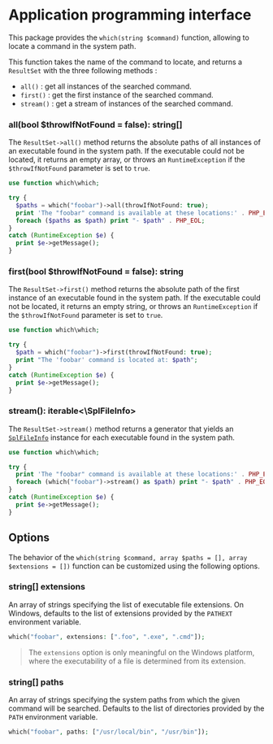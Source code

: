 # Application programming interface
This package provides the `which(string $command)` function, allowing to locate a command in the system path.

This function takes the name of the command to locate, and returns a `ResultSet` with the three following methods :

- `all()` : get all instances of the searched command.
- `first()` : get the first instance of the searched command.
- `stream()` : get a stream of instances of the searched command.

### **all(bool $throwIfNotFound = false)**: string[]
The `ResultSet->all()` method returns the absolute paths of all instances of an executable found in the system path.
If the executable could not be located, it returns an empty array, or throws an `RuntimeException` if the `$throwIfNotFound` parameter is set to `true`.

```php
use function which\which;

try {
  $paths = which("foobar")->all(throwIfNotFound: true);
  print 'The "foobar" command is available at these locations:' . PHP_EOL;
  foreach ($paths as $path) print "- $path" . PHP_EOL;
}
catch (RuntimeException $e) {
  print $e->getMessage();
}
```

### **first(bool $throwIfNotFound = false)**: string
The `ResultSet->first()` method returns the absolute path of the first instance of an executable found in the system path.
If the executable could not be located, it returns an empty string, or throws an `RuntimeException` if the `$throwIfNotFound` parameter is set to `true`.

```php
use function which\which;

try {
  $path = which("foobar")->first(throwIfNotFound: true);
  print "The 'foobar' command is located at: $path";
}
catch (RuntimeException $e) {
  print $e->getMessage();
}
```

### **stream()**: iterable&lt;\SplFileInfo&gt;
The `ResultSet->stream()` method returns a generator that yields an [`SplFileInfo`](https://www.php.net/manual/en/class.splfileinfo.php) instance for each executable found in the system path.

```php
use function which\which;

try {
  print 'The "foobar" command is available at these locations:' . PHP_EOL;
  foreach (which("foobar")->stream() as $path) print "- $path" . PHP_EOL;
}
catch (RuntimeException $e) {
  print $e->getMessage();
}
```

## Options
The behavior of the `which(string $command, array $paths = [], array $extensions = [])` function can be customized using the following options.

### string[] **extensions**
An array of strings specifying the list of executable file extensions.
On Windows, defaults to the list of extensions provided by the `PATHEXT` environment variable.

```php
which("foobar", extensions: [".foo", ".exe", ".cmd"]);
```

> The `extensions` option is only meaningful on the Windows platform, where the executability of a file is determined from its extension.

### string[] **paths**
An array of strings specifying the system paths from which the given command will be searched.
Defaults to the list of directories provided by the `PATH` environment variable.

```php
which("foobar", paths: ["/usr/local/bin", "/usr/bin"]);
```

